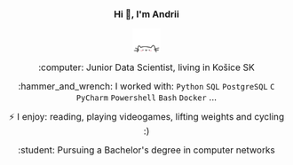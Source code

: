 <div align="center">
    <h3>Hi 👋, I'm Andrii</h3>
    <p align="center">
        <img src="cat.webp" width="50"/>
    </p>
    <p><span style="font-size: 16px;">:computer: Junior Data Scientist, living in Košice SK</span></p>
    <p><span style="font-size: 16px;">:hammer_and_wrench: I worked with: <code>Python</code> <code>SQL</code> <code>PostgreSQL</code> <code>C</code> <code>PyCharm</code> <code>Powershell</code> <code>Bash</code> <code>Docker</code> ...</span></p>
    <p><span style="font-size: 16px;">⚡ I enjoy: reading, playing videogames, lifting weights and cycling :)</span></p>
    <p><span style="font-size: 16px;">:student: Pursuing a Bachelor's degree in computer networks</span></p>
</div>

